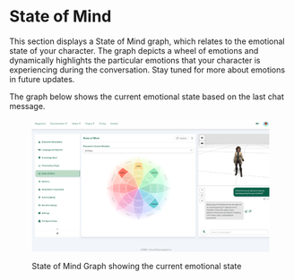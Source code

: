 # State of Mind

This section displays a State of Mind graph, which relates to the emotional state of your character. The graph depicts a wheel of emotions and dynamically highlights the particular emotions that your character is experiencing during the conversation. Stay tuned for more about emotions in future updates.

The graph below shows the current emotional state based on the last chat message.

<figure><img src="../../.gitbook/assets/state-of-mind.png" alt=""><figcaption><p>State of Mind Graph showing the current emotional state</p></figcaption></figure>
